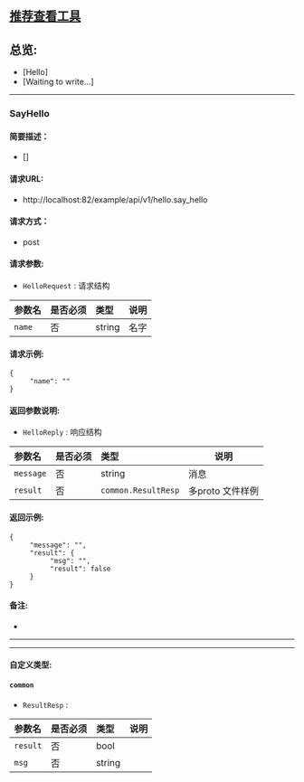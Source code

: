 

## [推荐查看工具](https://www.iminho.me/)

## 总览:
- [Hello]
- [Waiting to write...]

--------------------

### SayHello

#### 简要描述：

- []

#### 请求URL:

- http://localhost:82/example/api/v1/hello.say_hello

#### 请求方式：

- post

#### 请求参数:

- ` HelloRequest ` : 请求结构

|参数名|是否必须|类型|说明|
|:----    |:---|:----- |-----   |
|`name` | 否|string|名字   |


#### 请求示例:
```
{
     "name": ""
}
```

#### 返回参数说明:

- ` HelloReply ` : 响应结构

|参数名|是否必须|类型|说明|
|:----    |:---|:----- |-----   |
|`message` | 否|string|消息   |
|`result` | 否|`common.ResultResp`|多proto 文件样例   |


#### 返回示例:
	
```
{
     "message": "",
     "result": {
          "msg": "",
          "result": false
     }
}
```

#### 备注:

- 
	

--------------------
--------------------

#### 自定义类型:

#### ` common `


- ` ResultResp ` : 

|参数名|是否必须|类型|说明|
|:----    |:---|:----- |-----   |
|`result` | 否|bool|   |
|`msg` | 否|string|   |




